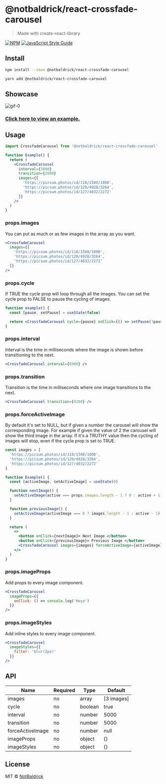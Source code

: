 # @notbaldrick/react-crossfade-carousel

> Made with create-react-library

[![NPM](https://img.shields.io/npm/v/@notbaldrick/react-crossfade-carousel.svg)](https://www.npmjs.com/package/@notbaldrick/react-crossfade-carousel) [![JavaScript Style Guide](https://img.shields.io/badge/code_style-standard-brightgreen.svg)](https://standardjs.com)

## Install

```bash
npm install --save @notbaldrick/react-crossfade-carousel
```

```bash
yarn add @notbaldrick/react-crossfade-carousel
```

## Showcase

![gif-0](https://user-images.githubusercontent.com/61548969/125351766-63726280-e358-11eb-8a5b-770715c5d8ba.gif)

### [Click here to view an example.](https://codesandbox.io/s/react-crossfade-carousel-efc0b?file=/src/App.js 'sandbox example')

## Usage

```jsx
import CrossfadeCarousel from '@notbaldrick/react-crossfade-carousel'

function Example() {
  return (
    <CrossfadeCarousel
      interval={3000}
      transition={2000}
      images={[
        'https://picsum.photos/id/118/1500/1000',
        'https://picsum.photos/id/120/4928/3264',
        'https://picsum.photos/id/127/4032/2272'
      ]}
    />
  )
}
```

### props.images

You can put as much or as few images in the array as you want.

```jsx
<CrossfadeCarousel
  images={[
    'https://picsum.photos/id/118/1500/1000',
    'https://picsum.photos/id/120/4928/3264',
    'https://picsum.photos/id/127/4032/2272'
  ]}
/>
```

### props.cycle

If TRUE the cycle prop will loop through all the images.
You can set the cycle prop to FALSE to pause the cycling of images.

```jsx
function example() {
  const [pause, setPause] = useState(false)

  return <CrossfadeCarousel cycle={pause} onClick={() => setPause(!pause)} />
}
```

### props.interval

Interval is the time in milliseconds where the image is shown before transitioning to the next.

```jsx
<CrossfadeCarousel interval={6900} />
```

### props.transition

Transition is the time in milliseconds where one image transitions to the next.

```jsx
<CrossfadeCarousel transition={4200} />
```

### props.forceActiveImage

By default it's set to NULL, but if given a number the carousel will show the corresponding image.
For example if given the value of 2 the carousel will show the third image in the array.
If it's a TRUTHY value then the cycling of images will stop, even if the cycle prop is set to TRUE.

```jsx
const images = [
  'https://picsum.photos/id/118/1500/1000',
  'https://picsum.photos/id/120/4928/3264',
  'https://picsum.photos/id/127/4032/2272'
]

function Example() {
  const [activeImage, setActiveImage] = useState(0)

  function nextImage() {
    setActiveImage(active === props.images.length - 1 ? 0 : active + 1)
  }

  function previousImage() {
    setActiveImage(activeImage === 0 ? images.length - 1 : active - 1)
  }

  return (
    <>
      <button onClick={nextImage}> Next Image </button>
      <button onClick={previousImage}> Previous Image </button>
      <CrossfadeCarousel images={images} forceActiveImage={activeImage} />
    </>
  )
}
```

### props.imageProps

Add props to every image component.

```jsx
<CrossfadeCarousel
  imageProps={{
    onClick: () => console.log('Heyo')
  }}
/>
```

### props.imageStyles

Add inline styles to every image component.

```jsx
<CrossfadeCarousel
  imageStyles={{
    filter: 'blur(2px)'
  }}
/>
```

## API

| Name             | Required | Type    | Default    |
| ---------------- | -------- | ------- | ---------- |
| images           | no       | array   | [3 images] |
| cycle            | no       | boolean | true       |
| interval         | no       | number  | 5000       |
| transition       | no       | number  | 5000       |
| forceActiveImage | no       | number  | null       |
| imageProps       | no       | object  | {}         |
| imageStyles      | no       | object  | {}         |

## License

MIT © [NotBaldrick](https://github.com/NotBaldrick)
